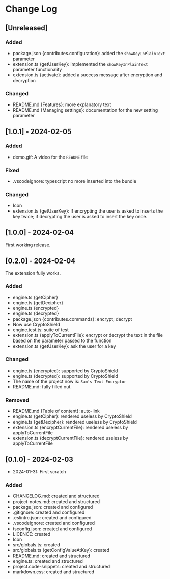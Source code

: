 # Change Log

<!--
## [Unreleased] | [major.minor.patch] - yyyy-mm-dd
### Added | Fixed | Changed | Removed | Deprecated | Security
- description | filename {section}: description
-->

## [Unreleased]

### Added

- package.json {contributes.configuration}: added the `showKeyInPlainText`
  parameter
- extension.ts {getUserKey}: implemented the `showKeyInPlainText` parameter
  functionality
- extension.ts {activate}: added a success message after encryption and
  decryption

### Changed

- README.md {Features}: more explanatory text
- README.md {Managing settings}: documentation for the new setting parameter

## [1.0.1] - 2024-02-05

### Added

- demo.gif: A video for the `README` file

### Fixed

- .vscodeignore: typescript no more inserted into the bundle

### Changed

- Icon
- extension.ts {getUserKey}: If encrypting the user is asked to inserts the key
  twice; if decrypting the user is asked to insert the key once.

## [1.0.0] - 2024-02-04

First working release.

## [0.2.0] - 2024-02-04

The extension fully works.

### Added

- engine.ts {getCipher}
- engine.ts {getDecipher}
- engine.ts {encrypted}
- engine.ts {decrypted}
- package.json {contributes.commands}: encrypt; decrypt
- Now use CryptoShield
- engine.test.ts: suite of test
- extension.ts {applyToCurrentFile}: encrypt or decrypt the text in the file
  based on the parameter passed to the function
- extension.ts {getUserKey}: ask the user for a key

### Changed

- engine.ts {encrypted}: supported by CryptoShield
- engine.ts {decrypted}: supported by CryptoShield
- The name of the project now is: `Sam's Text Encryptor`
- README.md: fully filled out.

### Removed

- README.md {Table of content}: auto-link
- engine.ts {getCipher}: rendered useless by CryptoShield
- engine.ts {getDecipher}: rendered useless by CryptoShield
- extension.ts {encryptCurrentFile}: rendered useless by applyToCurrentFile
- extension.ts {decryptCurrentFile}: rendered useless by applyToCurrentFile

## [0.1.0] - 2024-02-03

- 2024-01-31: First scratch

### Added

- CHANGELOG.md: created and structured
- project-notes.md: created and structured
- package.json: created and configured
- .gitignore: created and configured
- .eslintrc.json: created and configured
- .vscodeignore: created and configured
- tsconfig.json: created and configured
- LICENCE: created
- Icon
- src/globals.ts: created
- src/globals.ts {getConfigValueAtKey}: created
- README.md: created and structured
- engine.ts: created and structured
- project.code-snippets: created and structured
- markdown.css: created and structured
